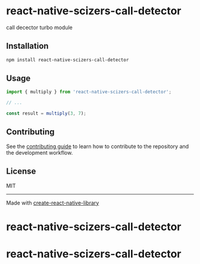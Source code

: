 # react-native-scizers-call-detector

call decector turbo module 

## Installation

```sh
npm install react-native-scizers-call-detector
```

## Usage


```js
import { multiply } from 'react-native-scizers-call-detector';

// ...

const result = multiply(3, 7);
```


## Contributing

See the [contributing guide](CONTRIBUTING.md) to learn how to contribute to the repository and the development workflow.

## License

MIT

---

Made with [create-react-native-library](https://github.com/callstack/react-native-builder-bob)
# react-native-scizers-call-detector
# react-native-scizers-call-detector
